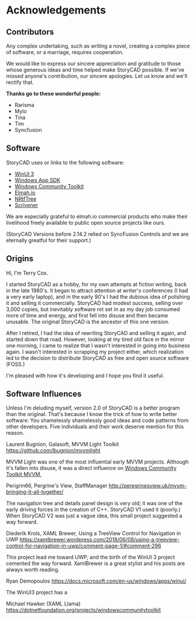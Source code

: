 # Acknowledgements

## Contributors

Any complex undertaking, such as writing a novel, creating a
complex piece of software, or a marriage, requires cooperation.

We would like to express our sincere appreciation and gratitude 
to those whose generous ideas and time helped make StoryCAD possible.
If we've missed anyone's contribution, our sincere apologies. Let us know
and we'll rectify that.

**Thanks go to these wonderful people:**

* Rarisma     
* Mylo
* Tina
* Tim        
* Syncfusion

## Software

StoryCAD uses or links to the following software:

* [WinUI 3][1]
* [Windows App SDK][2]
* [Windows Community Toolkit][3]
* [Elmah.io][4]
* [NRtfTree][5]
* [Scrivener][6]

We are especially grateful to elmah.io commercial products who make their
livelihood freely available to public open source projects like ours.

(StoryCAD Versions before 2.14.2 relied on SyncFusion Controls and we are 
eternally greatful for their support.)

## Origins

Hi, I'm Terry Cox. 

I started StoryCAD as a hobby, for my own attempts at fiction writing,
 back  in the late 1980's. It began to attract attention at writer's conferences 
(I had a very early laptop), and in the early 90's I had the dubious idea of polishing
it and selling it commercially. StoryCAD had modest success, selling over 3,000 
copies, but inevitably software rot set in as my day job consumed more of time and
energy, and first fell into disuse and then became unusable. The original StoryCAD
is the ancestor of this one version.

After I retired, I had the idea of rewriting StoryCAD and selling it again,
and started down that road. However, looking at my tired old face in the mirror one 
morning, I came to realize that I wasn't interested in going into business again. I
wasn't interested in scrapping my project either, which realization led to the decision
to distribute StoryCAD as free and open source software (FOSS.)

I'm pleased with how it's developing and I hope you find it useful.

## Software Influences

Unless I'm deluding myself, version 2.0 of StoryCAD is a better program
than the original. That's because I know the trick of how to write better
software: You shamelessly shamelessly good ideas and code patterns from other developers.
Five individuals and their work deserve mention for this reason.

Laurent Bugnion, Galasoft, MVVM Light Toolkit
https://github.com/lbugnion/mvvmlight

MVVM Light was one of the most influential early MVVM projects. Although it's fallen
into disuse, it was a direct influence on [Windows Community Toolkit MVVM][3], 

Perigrin66, Pergrine's View, StaffManager
http://peregrinesview.uk/mvvm-bringing-it-all-together/

The navigation tree and details panel design is very old; it was one of the early driving
forces in the creation of C++. StoryCAD V1 used it (poorly.) When StoryCAD V2
was just a vague idea, this small project suggested a way forward.

Diederik Krols, XAML Brewer, Using a TreeView Control for Navigation in UWP
https://xamlbrewer.wordpress.com/2018/06/08/using-a-treeview-control-for-navigation-in-uwp/comment-page-1/#comment-296

This project lead me toward UWP, and the birth of the WinUI 3 project cemented the 
way forward. XamlBrewer is a great stylist and his posts are always worth reading.

Ryan Demopoulos
https://docs.microsoft.com/en-us/windows/apps/winui/

The WinUI3 project has a

Michael Hawker (XAML Llama)
https://dotnetfoundation.org/projects/windowscommunitytoolkit

[1]:https://microsoft.github.io/microsoft-ui-xaml/
[2]:https://github.com/microsoft/WindowsAppSDK
[3]:https://github.com/CommunityToolkit/WindowsCommunityToolkit
[4]:https://elmah.io/
[5]:https://github.com/sgolivernet/nrtftree
[6]:https://www.literatureandlatte.com/scrivener
[7]:https://www.syncfusion.com/winui-controls
